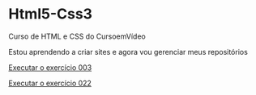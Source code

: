 # Html5-Css3
 Curso de HTML e CSS do CursoemVídeo

 Estou aprendendo a criar sites e agora vou gerenciar meus repositórios

<a href="https://lincolnsoares18.github.io/Html5-Css3/Exercícios/ex003/index.html"> Executar o exercício 003</a>

<a href="https://Lincolnsoares18.github.io/Html5-Css3/blob/main/Exercícios/Ex022/fundo006.html"> Executar o exercício 022</a>